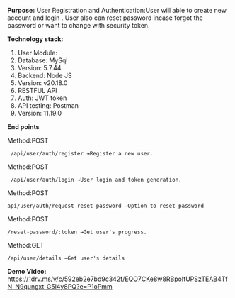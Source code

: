 **Purpose:** User Registration and Authentication:User will able to create new account and login . User also can reset password incase forgot the password or want to change with security token.

**Technology stack:**
1. User Module:
2. Database: MySql  
3. Version: 5.7.44
4. Backend: Node JS 
5. Version: v20.18.0
6. RESTFUL API
7. Auth: JWT token 
8. API testing: Postman
9. Version: 11.19.0

**End points**

Method:POST

	 /api/user/auth/register →Register a new user.
 
Method:POST

	 /api/user/auth/login →User login and token generation.
  
Method:POST

	api/user/auth/request-reset-password →Option to reset password

Method:POST

	/reset-password/:token →Get user's progress.

Method:GET

	/api/user/details →Get user's details

**Demo Video:**
https://1drv.ms/v/c/592eb2e7bd9c342f/EQO7CKe8w8RBpoItUPSzTEAB4TfN_N9qungxt_G5l4y8PQ?e=P1oPmm
